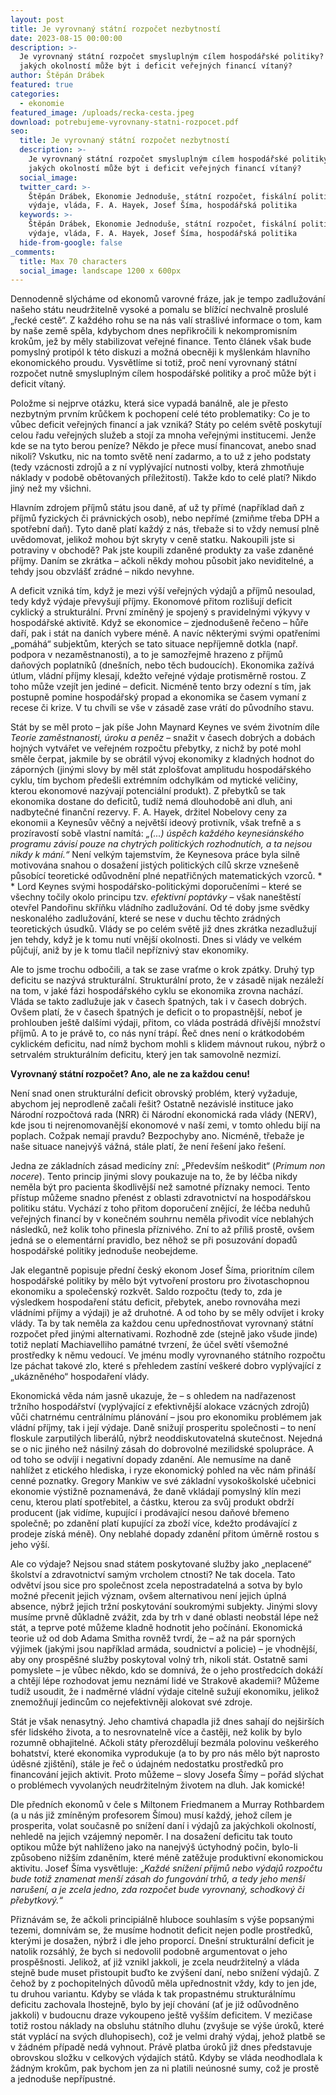 ```yaml
---
layout: post
title: Je vyrovnaný státní rozpočet nezbytností
date: 2023-08-15 00:00:00
description: >-
  Je vyrovnaný státní rozpočet smysluplným cílem hospodářské politiky? A za
  jakých okolností může být i deficit veřejných financí vítaný?
author: Štěpán Drábek
featured: true
categories:
  - ekonomie
featured_image: /uploads/recka-cesta.jpeg
download: potrebujeme-vyrovnany-statni-rozpocet.pdf
seo:
  title: Je vyrovnaný státní rozpočet nezbytností
  description: >-
    Je vyrovnaný státní rozpočet smysluplným cílem hospodářské politiky? A za
    jakých okolností může být i deficit veřejných financí vítaný?
  social_image:
  twitter_card: >-
    Štěpán Drábek, Ekonomie Jednoduše, státní rozpočet, fiskální politika, daně,
    výdaje, vláda, F. A. Hayek, Josef Šíma, hospodářská politika
  keywords: >-
    Štěpán Drábek, Ekonomie Jednoduše, státní rozpočet, fiskální politika, daně,
    výdaje, vláda, F. A. Hayek, Josef Šíma, hospodářská politika
  hide-from-google: false
_comments:
  title: Max 70 characters
  social_image: landscape 1200 x 600px
---
```

Dennodenně slýcháme od ekonomů varovné fráze, jak je tempo zadlužování našeho státu neudržitelně vysoké a pomalu se blížící nechvalně proslulé „řecké cestě“. Z každého rohu se na nás valí strašlivé informace o tom, kam by naše země spěla, kdybychom dnes nepřikročili k nekompromisním krokům, jež by měly stabilizovat veřejné finance. Tento článek však bude pomyslný protipól k této diskuzi a možná obecněji k myšlenkám hlavního ekonomického proudu. Vysvětlíme si totiž, proč není vyrovnaný státní rozpočet nutně smysluplným cílem hospodářské politiky a proč může být i deficit vítaný.



Položme si nejprve otázku, která sice vypadá banálně, ale je přesto nezbytným prvním krůčkem k pochopení celé této problematiky: Co je to vůbec deficit veřejných financí a jak vzniká? Státy po celém světě poskytují celou řadu veřejných služeb a stojí za mnoha veřejnými institucemi. Jenže kde se na tyto berou peníze? Někdo je přece musí financovat, anebo snad nikoli? Vskutku, nic na tomto světě není zadarmo, a to už z jeho podstaty (tedy vzácnosti zdrojů a z ní vyplývající nutnosti volby, která zhmotňuje náklady v podobě obětovaných příležitostí). Takže kdo to celé platí? Nikdo jiný než my všichni.



Hlavním zdrojem příjmů státu jsou daně, ať už ty přímé (například daň z příjmů fyzických či právnických osob), nebo nepřímé (zmiňme třeba DPH a spotřební daň). Tyto daně platí každý z nás, třebaže si to vždy nemusí plně uvědomovat, jelikož mohou být skryty v ceně statku. Nakoupili jste si potraviny v obchodě? Pak jste koupili zdaněné produkty za vaše zdaněné příjmy. Daním se zkrátka – ačkoli někdy mohou působit jako neviditelné, a tehdy jsou obzvlášť zrádné – nikdo nevyhne.



A deficit vzniká tím, když je mezi výší veřejných výdajů a příjmů nesoulad, tedy když výdaje převyšují příjmy. Ekonomové přitom rozlišují deficit cyklický a strukturální. První zmíněný je spojený s pravidelnými výkyvy v hospodářské aktivitě. Když se ekonomice – zjednodušeně řečeno – hůře daří, pak i stát na daních vybere méně. A navíc některými svými opatřeními „pomáhá“ subjektům, kterých se tato situace nepříjemně dotkla (např. podpora v nezaměstnanosti), a to je samozřejmě hrazeno z příjmů daňových poplatníků (dnešních, nebo těch budoucích). Ekonomika zažívá útlum, vládní příjmy klesají, kdežto veřejné výdaje protisměrně rostou. Z toho může vzejít jen jediné – deficit. Nicméně tento brzy odezní s tím, jak postupně pomine hospodářský propad a ekonomika se časem vymaní z recese či krize. V tu chvíli se vše v zásadě zase vrátí do původního stavu.



Stát by se měl proto – jak píše John Maynard Keynes ve svém životním díle *Teorie zaměstnanosti, úroku a peněz* – snažit v časech dobrých a dobách hojných vytvářet ve veřejném rozpočtu přebytky, z nichž by poté mohl směle čerpat, jakmile by se obrátil vývoj ekonomiky z kladných hodnot do záporných (jinými slovy by měl stát zplošťovat amplitudu hospodářského cyklu, tím bychom předešli extrémním odchylkám od mytické veličiny, kterou ekonomové nazývají potenciální produkt). Z přebytků se tak ekonomika dostane do deficitů, tudíž nemá dlouhodobě ani dluh, ani nadbytečné finanční rezervy. F. A. Hayek, držitel Nobelovy ceny za ekonomii a Keynesův věčný a největší ideový protivník, však trefně a s prozíravostí sobě vlastní namítá: *„(...) úspěch každého keynesiánského programu závisí pouze na chytrých politických rozhodnutích, a ta nejsou nikdy k mání.“* Není velkým tajemstvím, že Keynesova práce byla silně motivována snahou o dosažení jistých politických cílů skrze vznešeně působící teoretické odůvodnění plné nepatřičných matematických vzorců. * * Lord Keynes svými hospodářsko-politickými doporučeními – které se všechny točily okolo principu tzv. *efektivní poptávky* – však naneštěstí otevřel Pandořinu skříňku vládního zadlužování. Od té doby jsme svědky neskonalého zadlužování, které se nese v duchu těchto zrádných teoretických úsudků. Vlády se po celém světě již dnes zkrátka nezadlužují jen tehdy, když je k tomu nutí vnější okolnosti. Dnes si vlády ve velkém půjčují, aniž by je k tomu tlačil nepříznivý stav ekonomiky.



Ale to jsme trochu odbočili, a tak se zase vraťme o krok zpátky. Druhý typ deficitu se nazývá strukturální. Strukturální proto, že v zásadě nijak nezáleží na tom, v jaké fázi hospodářského cyklu se ekonomika zrovna nachází. Vláda se takto zadlužuje jak v časech špatných, tak i v časech dobrých. Ovšem platí, že v časech špatných je deficit o to propastnější, neboť je prohlouben ještě dalšími výdaji, přitom, co vláda postrádá dřívější množství příjmů. A to je právě to, co nás nyní trápí. Řeč dnes není o krátkodobém cyklickém deficitu, nad nímž bychom mohli s klidem mávnout rukou, nýbrž o setrvalém strukturálním deficitu, který jen tak samovolně nezmizí.



**Vyrovnaný státní rozpočet? Ano, ale ne za každou cenu!**

Není snad onen strukturální deficit obrovský problém, který vyžaduje, abychom jej neprodleně začali řešit? Ostatně nezávislé instituce jako Národní rozpočtová rada (NRR) či Národní ekonomická rada vlády (NERV), kde jsou ti nejrenomovanější ekonomové v naší zemi, v tomto ohledu bijí na poplach. Cožpak nemají pravdu? Bezpochyby ano. Nicméně, třebaže je naše situace nanejvýš vážná, stále platí, že není řešení jako řešení.



Jedna ze základních zásad medicíny zní: „Především neškodit“ (*Primum non nocere*). Tento princip jinými slovy poukazuje na to, že by léčba nikdy neměla být pro pacienta škodlivější než samotné příznaky nemoci. Tento přístup můžeme snadno přenést z oblasti zdravotnictví na hospodářskou politiku státu. Vychází z toho přitom doporučení znějící, že léčba neduhů veřejných financí by v konečném souhrnu neměla přivodit více neblahých následků, než kolik toho přinesla příznivého. Zní to až příliš prostě, ovšem jedná se o elementární pravidlo, bez něhož se při posuzování dopadů hospodářské politiky jednoduše neobejdeme.



Jak elegantně popisuje přední český ekonom Josef Šíma, prioritním cílem hospodářské politiky by mělo být vytvoření prostoru pro životaschopnou ekonomiku a společenský rozkvět. Saldo rozpočtu (tedy to, zda je výsledkem hospodaření státu deficit, přebytek, anebo rovnováha mezi vládními příjmy a výdaji) je až druhotné. A od toho by se měly odvíjet i kroky vlády. Ta by tak neměla za každou cenu upřednostňovat vyrovnaný státní rozpočet před jinými alternativami. Rozhodně zde (stejně jako všude jinde) totiž neplatí Machiavelliho památné tvrzení, že účel světí všemožné prostředky k němu vedoucí. Ve jménu modly vyrovnaného státního rozpočtu lze páchat takové zlo, které s přehledem zastíní veškeré dobro vyplývající z „ukázněného“ hospodaření vlády.



Ekonomická věda nám jasně ukazuje, že – s ohledem na nadřazenost tržního hospodářství (vyplývající z efektivnější alokace vzácných zdrojů) vůči chatrnému centrálnímu plánování – jsou pro ekonomiku problémem jak vládní příjmy, tak i její výdaje. Daně snižují prosperitu společnosti – to není floskule zarputilých liberálů, nýbrž neoddiskutovatelná skutečnost. Nejedná se o nic jiného než násilný zásah do dobrovolné mezilidské spolupráce. A od toho se odvíjí i negativní dopady zdanění. Ale nemusíme na daně nahlížet z etického hlediska, i ryze ekonomický pohled na věc nám přináší cenné poznatky. Gregory Mankiw ve své základní vysokoškolské učebnici ekonomie výstižně poznamenává, že daně vkládají pomyslný klín mezi cenu, kterou platí spotřebitel, a částku, kterou za svůj produkt obdrží producent (jak vidíme, kupující i prodávající nesou daňové břemeno společně; po zdanění platí kupující za zboží více, kdežto prodávající z prodeje získá méně). Ony neblahé dopady zdanění přitom úměrně rostou s jeho výší.



Ale co výdaje? Nejsou snad státem poskytované služby jako „neplacené“ školství a zdravotnictví samým vrcholem ctnosti? Ne tak docela. Tato odvětví jsou sice pro společnost zcela nepostradatelná a sotva by bylo možné přecenit jejich význam, ovšem alternativou není jejich úplná absence, nýbrž jejich tržní poskytování soukromými subjekty. Jinými slovy musíme prvně důkladně zvážit, zda by trh v dané oblasti neobstál lépe než stát, a teprve poté můžeme kladně hodnotit jeho počínání. Ekonomická teorie už od dob Adama Smitha rovněž tvrdí, že – až na pár sporných výjimek (jakými jsou například armáda, soudnictví a policie) – je vhodnější, aby ony prospěšné služby poskytoval volný trh, nikoli stát. Ostatně sami pomyslete – je vůbec někdo, kdo se domnívá, že o jeho prostředcích dokáží a chtějí lépe rozhodovat jemu neznámí lidé ve Strakově akademii? Můžeme tudíž usoudit, že i nadměrné vládní výdaje citelně sužují ekonomiku, jelikož znemožňují jedincům co nejefektivněji alokovat své zdroje.



Stát je však nenasytný. Jeho chamtivá chapadla již dnes sahají do nejširších sfér lidského života, a to nesrovnatelně více a častěji, než kolik by bylo rozumně obhajitelné. Ačkoli státy přerozdělují bezmála polovinu veškerého bohatství, které ekonomika vyprodukuje (a to by pro nás mělo být naprosto úděsné zjištění), stále je řeč o údajném nedostatku prostředků pro financování jejich aktivit. Proto můžeme – slovy Josefa Šímy – pořád slýchat o problémech vyvolaných neudržitelným životem na dluh. Jak komické!



Dle předních ekonomů v čele s Miltonem Friedmanem a Murray Rothbardem (a u nás již zmíněným profesorem Šímou) musí každý, jehož cílem je prosperita, volat současně po snížení daní i výdajů za jakýchkoli okolností, nehledě na jejich vzájemný nepoměr. I na dosažení deficitu tak touto optikou může být nahlíženo jako na nanejvýš úctyhodný počin, bylo-li způsobeno nižším zdaněním, které méně zatěžuje produktivní ekonomickou aktivitu. Josef Šíma vysvětluje: „*Každé snížení příjmů nebo výdajů rozpočtu bude totiž znamenat menší zásah do fungování trhů, a tedy jeho menší narušení, a je zcela jedno, zda rozpočet bude vyrovnaný, schodkový či přebytkový.“*



Přiznávám se, že ačkoli principiálně hluboce souhlasím s výše popsanými tezemi, domnívám se, že musíme hodnotit deficit nejen podle prostředků, kterými je dosažen, nýbrž i dle jeho proporcí. Dnešní strukturální deficit je natolik rozsáhlý, že bych si nedovolil podobně argumentovat o jeho prospěšnosti. Jelikož, ať již vznikl jakkoli, je zcela neudržitelný a vláda stejně bude muset přistoupit buďto ke zvýšení daní, nebo snížení výdajů. Z čehož by z pochopitelných důvodů měla upřednostnit vždy, kdy to jen jde, tu druhou variantu. Kdyby se vláda k tak propastnému strukturálnímu deficitu zachovala lhostejně, bylo by její chování (ať je již odůvodněno jakkoli) v budoucnu draze vykoupeno ještě vyšším deficitem. V mezičase totiž rostou náklady na obsluhu státního dluhu (zvyšuje se výše úroků, které stát vyplácí na svých dluhopisech), což je velmi drahý výdaj, jehož platbě se v žádném případě nedá vyhnout. Právě platba úroků již dnes představuje obrovskou složku v celkových výdajích států. Kdyby se vláda neodhodlala k žádným krokům, pak bychom jen za ni platili neúnosné sumy, což je prostě a jednoduše nepřípustné.